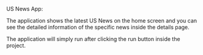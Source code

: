 US News App:

The application shows the latest US News on the home screen and you can see the detailed information of the specific news inside the details page.

The application will simply run after clicking the run button inside the project.
